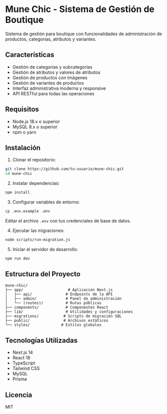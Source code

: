 # Mune Chic - Sistema de Gestión de Boutique

Sistema de gestión para boutique con funcionalidades de administración de productos, categorías, atributos y variantes.

## Características

- Gestión de categorías y subcategorías
- Gestión de atributos y valores de atributos
- Gestión de productos con imágenes
- Gestión de variantes de productos
- Interfaz administrativa moderna y responsive
- API RESTful para todas las operaciones

## Requisitos

- Node.js 18.x o superior
- MySQL 8.x o superior
- npm o yarn

## Instalación

1. Clonar el repositorio:
```bash
git clone https://github.com/tu-usuario/mune-chic.git
cd mune-chic
```

2. Instalar dependencias:
```bash
npm install
```

3. Configurar variables de entorno:
```bash
cp .env.example .env
```
Editar el archivo `.env` con tus credenciales de base de datos.

4. Ejecutar las migraciones:
```bash
node scripts/run-migration.js
```

5. Iniciar el servidor de desarrollo:
```bash
npm run dev
```

## Estructura del Proyecto

```
mune-chic/
├── app/                    # Aplicación Next.js
│   ├── api/               # Endpoints de la API
│   ├── admin/             # Panel de administración
│   └── (routes)/          # Rutas públicas
├── components/            # Componentes React
├── lib/                   # Utilidades y configuraciones
├── migrations/           # Scripts de migración SQL
├── public/               # Archivos estáticos
└── styles/              # Estilos globales
```

## Tecnologías Utilizadas

- Next.js 14
- React 18
- TypeScript
- Tailwind CSS
- MySQL
- Prisma

## Licencia

MIT 